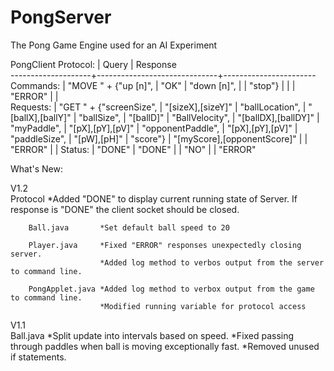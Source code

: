 # PongServer
The Pong Game Engine used for an AI Experiment

PongClient Protocol:
  		    |   Query			   |    Response			
--------------------+------------------------------+-----------------------
	Commands:   |   "MOVE " + {"up [n]",	   |	"OK"
		    |  		"down [n]",	   |
		    |  		"stop"}   	   |
	  	    |    			   |	"ERROR"
		    |   			   |   
	Requests:   |   "GET " + {"screenSize",    |    "[sizeX],[sizeY]"
		    |    	"ballLocation",	   |    "[ballX],[ballY]"
		    |    	"ballSize",	   |    "[ballD]"
		    |    	"BallVelocity",	   |    "[ballDX],[ballDY]"
		    |    	"myPaddle",	   |    "[pX],[pY],[pV]"
		    |    	"opponentPaddle",  |    "[pX],[pY],[pV]"
		    |    	"paddleSize",	   |    "[pW],[pH]"
		    |    	"score"}	   |    "[myScore],[opponentScore]"
		    |				   |    "ERROR"
                    |                              |
        Status:     |   "DONE"                     |    "DONE"
                    |                              |    "NO"
                    |                              |    "ERROR"



What's New:

V1.2    
	Protocol        *Added "DONE" to display current running state of Server.  If response is "DONE" the client socket should be closed.
	
        Ball.java       *Set default ball speed to 20
        
        Player.java     *Fixed "ERROR" responses unexpectedly closing server.
                        *Added log method to verbos output from the server to command line.
                        
        PongApplet.java *Added log method to verbox output from the game to command line.
                        *Modified running variable for protocol access
                        
V1.1	
	Ball.java	*Split update into intervals based on speed.
			*Fixed passing through paddles when ball is moving exceptionally fast.
			*Removed unused if statements.
